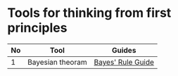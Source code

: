 # Tools for thinking from first principles

|No|Tool                       |                Guides |
|- |---------------------------|----------------------|
|1 |Bayesian theoram| [Bayes' Rule Guide](https://arbital.com/p/bayes_rule_guide/)

